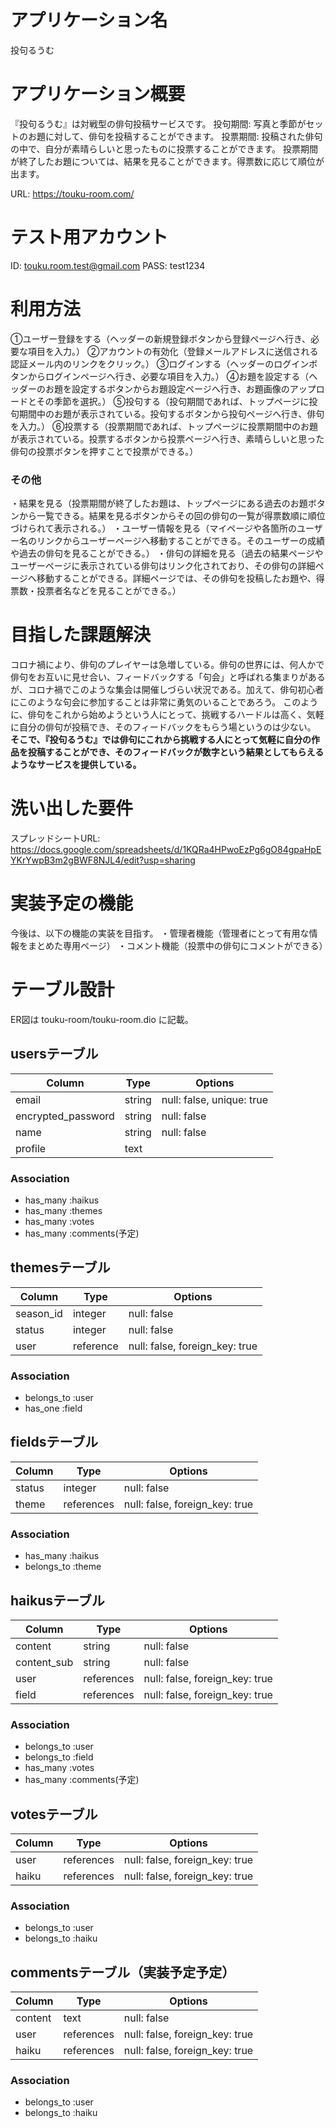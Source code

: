 # アプリケーション名
投句るうむ

# アプリケーション概要
『投句るうむ』は対戦型の俳句投稿サービスです。
投句期間: 写真と季節がセットのお題に対して、俳句を投稿することができます。
投票期間: 投稿された俳句の中で、自分が素晴らしいと思ったものに投票することができます。
投票期間が終了したお題については、結果を見ることができます。得票数に応じて順位が出ます。

URL: https://touku-room.com/

# テスト用アカウント
ID: touku.room.test@gmail.com
PASS: test1234

# 利用方法
①ユーザー登録をする（ヘッダーの新規登録ボタンから登録ページへ行き、必要な項目を入力。）
②アカウントの有効化（登録メールアドレスに送信される認証メール内のリンクをクリック。）
③ログインする（ヘッダーのログインボタンからログインページへ行き、必要な項目を入力。）
④お題を設定する（ヘッダーのお題を設定するボタンからお題設定ページへ行き、お題画像のアップロードとその季節を選択。）
⑤投句する（投句期間であれば、トップページに投句期間中のお題が表示されている。投句するボタンから投句ページへ行き、俳句を入力。）
⑥投票する（投票期間であれば、トップページに投票期間中のお題が表示されている。投票するボタンから投票ページへ行き、素晴らしいと思った俳句の投票ボタンを押すことで投票ができる。）
### その他
・結果を見る（投票期間が終了したお題は、トップページにある過去のお題ボタンから一覧できる。結果を見るボタンからその回の俳句の一覧が得票数順に順位づけられて表示される。）
・ユーザー情報を見る（マイページや各箇所のユーザー名のリンクからユーザーページへ移動することができる。そのユーザーの成績や過去の俳句を見ることができる。）
・俳句の詳細を見る（過去の結果ページやユーザーページに表示されている俳句はリンク化されており、その俳句の詳細ページへ移動することができる。詳細ページでは、その俳句を投稿したお題や、得票数・投票者名などを見ることができる。）

# 目指した課題解決
コロナ禍により、俳句のプレイヤーは急増している。俳句の世界には、何人かで俳句をお互いに見せ合い、フィードバックする「句会」と呼ばれる集まりがあるが、コロナ禍でこのような集会は開催しづらい状況である。加えて、俳句初心者にこのような句会に参加することは非常に勇気のいることであろう。
このように、俳句をこれから始めようという人にとって、挑戦するハードルは高く、気軽に自分の俳句が投稿でき、そのフィードバックをもらう場というのは少ない。
<b>そこで、『投句るうむ』では俳句にこれから挑戦する人にとって気軽に自分の作品を投稿することができ、そのフィードバックが数字という結果としてもらえるようなサービスを提供している。</b>

# 洗い出した要件
スプレッドシートURL: https://docs.google.com/spreadsheets/d/1KQRa4HPwoEzPg6gO84gpaHpEYKrYwpB3m2gBWF8NJL4/edit?usp=sharing

# 実装予定の機能
今後は、以下の機能の実装を目指す。
・管理者機能（管理者にとって有用な情報をまとめた専用ページ）
・コメント機能（投票中の俳句にコメントができる）

# テーブル設計

ER図は touku-room/touku-room.dio に記載。

## usersテーブル
| Column             | Type       | Options                        |
| ------------------ | ---------- | ------------------------------ |
| email              | string     | null: false, unique: true      |
| encrypted_password | string     | null: false                    |
| name               | string     | null: false                    |
| profile            | text       |                                |


### Association
- has_many :haikus
- has_many :themes
- has_many :votes
- has_many :comments(予定)

## themesテーブル
| Column             | Type       | Options                        |
| ------------------ | ---------- | ------------------------------ |
| season_id          | integer    | null: false                    |
| status             | integer    | null: false                    |
| user               | reference  | null: false, foreign_key: true |

### Association
- belongs_to :user
- has_one :field

## fieldsテーブル
| Column             | Type       | Options                        |
| ------------------ | ---------- | ------------------------------ |
| status             | integer    | null: false                    |
| theme              | references | null: false, foreign_key: true |

### Association
- has_many :haikus
- belongs_to :theme

## haikusテーブル
| Column             | Type       | Options                        |
| ------------------ | ---------- | ------------------------------ |
| content            | string     | null: false                    |
| content_sub        | string     | null: false                    |
| user               | references | null: false, foreign_key: true |
| field              | references | null: false, foreign_key: true |

### Association
- belongs_to :user
- belongs_to :field
- has_many :votes
- has_many :comments(予定)

## votesテーブル
| Column             | Type       | Options                        |
| ------------------ | ---------- | ------------------------------ |
| user               | references | null: false, foreign_key: true |
| haiku              | references | null: false, foreign_key: true |

### Association
- belongs_to :user
- belongs_to :haiku

## commentsテーブル（実装予定予定）
| Column             | Type       | Options                        |
| ------------------ | ---------- | ------------------------------ |
| content            | text       | null: false                    |
| user               | references | null: false, foreign_key: true |
| haiku              | references | null: false, foreign_key: true |

### Association
- belongs_to :user
- belongs_to :haiku